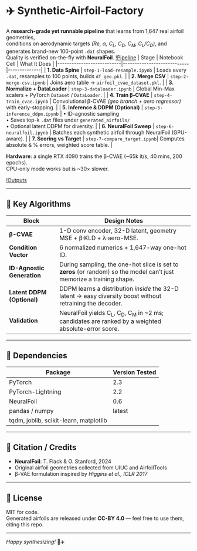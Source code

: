 
# ✈️ Synthetic-Airfoil-Factory

A **research-grade yet runnable pipeline** that learns from 1,647 real airfoil geometries,  
conditions on aerodynamic targets *(Re, α, C<sub>L</sub>, C<sub>D</sub>, C<sub>M</sub>, C<sub>L</sub>/C<sub>D</sub>)*, and generates brand-new 100-point `.dat` shapes.  
Quality is verified on-the-fly with **NeuralFoil**.
[!Pipeline](https://github.com/MEO41/Synthetic_Airfoil_Generatorv2/blob/main/assets/pipline.png?raw=true)
| Stage                      | Notebook Cell              | What It Does |
|---------------------------|----------------------------|--------------|
| **1. Data Spine**         | `step-1-load-resample.ipynb` | Loads every `.dat`, resamples to 100 points, builds `df_geo.pkl`. |
| **2. Merge CSV**          | `step-2-merge-csv.ipynb`     | Joins aero table → `airfoil_cvae_dataset.pkl`. |
| **3. Normalize + DataLoader** | `step-3-dataloader.ipynb` | Global Min-Max scalers + PyTorch `Dataset` / `DataLoader`. |
| **4. Train β-CVAE**       | `step-4-train_cvae.ipynb`    | Convolutional β-CVAE *(geo branch + aero regressor)* with early-stopping. |
| **5. Inference & DDPM (Optional)** | `step-5-inference_ddpm.ipynb` | • ID-agnostic sampling  
• Saves top-k `.dat` files under `generated_airfoils/`  
• Optional latent DDPM for diversity. |
| **6. NeuralFoil Sweep**   | `step-6-neuralfoil.ipynb`    | Batches each synthetic airfoil through NeuralFoil (GPU-aware). |
| **7. Scoring vs Target**  | `step-7-compare_target.ipynb`| Computes absolute & % errors, weighted score table. |


**Hardware**: a single RTX 4090 trains the β-CVAE (~65k it/s, 40 mins, 200 epochs).  
CPU-only mode works but is ~30× slower.

[!Outputs](https://github.com/MEO41/Synthetic_Airfoil_Generatorv2/blob/main/assets/example.png?raw=true)

---

## 🧠 Key Algorithms

| Block                        | Design Notes                                                                                                                       |
|-----------------------------|-------------------------------------------------------------------------------------------------------------------------------------|
| **β-CVAE**                   | 1-D conv encoder, 32-D latent, geometry MSE + β·KLD + λ·aero-MSE.                                                                  |
| **Condition Vector**         | 6 normalized numerics + 1,647-way one-hot ID.                                                                                      |
| **ID-Agnostic Generation**   | During sampling, the one-hot slice is set to **zeros** (or random) so the model can’t just memorize a training shape.              |
| **Latent DDPM (Optional)**   | DDPM learns a distribution *inside* the 32-D latent → easy diversity boost without retraining the decoder.                         |
| **Validation**               | NeuralFoil yields C<sub>L</sub>, C<sub>D</sub>, C<sub>M</sub> in ~2 ms; candidates are ranked by a weighted absolute-error score. |


---

## 🧪 Dependencies

| Package                                | Version Tested |
|----------------------------------------|----------------|
| PyTorch                                | 2.3            |
| PyTorch-Lightning                      | 2.2            |
| NeuralFoil                             | 0.6            |
| pandas / numpy                         | latest         |
| tqdm, joblib, scikit-learn, matplotlib |                |


---

## 📝 Citation / Credits

- **NeuralFoil**: T. Flack & O. Stanford, 2024  
- Original airfoil geometries collected from UIUC and AirfoilTools  
- β-VAE formulation inspired by *Higgins et al., ICLR 2017*

---

## 🪪 License

MIT for code.  
Generated airfoils are released under **CC-BY 4.0** — feel free to use them, citing this repo.

---

*Happy synthesizing!* 🚀✈️
